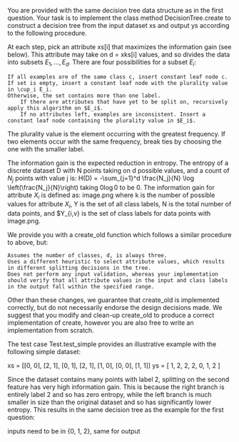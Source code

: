 You are provided with the same decision tree data structure as in the first question. Your task is to implement the class method DecisionTree.create to construct a decision tree from the input dataset xs and output ys according to the following procedure.

At each step, pick an attribute xs[i] that maximizes the information gain (see below). This attribute may take on d = xks[i] values, and so divides the data into subsets $E_1,\dots,E_d$. There are four possibilities for a subset $E_i$:

    If all examples are of the same class c, insert constant leaf node c.
    If set is empty, insert a constant leaf node with the plurality value in \cup_i E_i.
    Otherwise, the set contains more than one label.
        If there are attributes that have yet to be split on, recursively apply this algorithm on $E_i$.
        If no attributes left, examples are inconsistent. Insert a constant leaf node containing the plurality value in $E_i$.

The plurality value is the element occurring with the greatest frequency. If two elements occur with the same frequency, break ties by choosing the one with the smaller label.

The information gain is the expected reduction in entropy. The entropy of a discrete dataset D with N points taking on d possible values, and a count of $N_j$ points with value j is:
H(D) = -\sum_{j=1}^d \frac{N_j}{N} \log \left(\frac{N_j}{N}\right)
taking $0 \log 0$ to be 0. The information gain for attribute $X_i$ is defined as:
image.png
where k is the number of possible values for attribute $X_i$,
Y is the set of all class labels, N is the total number of data points, and $Y_{i,v} is the set of class labels for data points with image.png.

We provide you with a create_old function which follows a similar procedure to above, but:

    Assumes the number of classes, d, is always three.
    Uses a different heuristic to select attribute values, which results in different splitting decisions in the tree.
    Does not perform any input validation, whereas your implementation should verify that all attribute values in the input and class labels in the output fall within the specified range.

Other than these changes, we guarantee that create_old is implemented correctly, but do not necessarily endorse the design decisions made. We suggest that you modify and clean-up create_old to produce a correct implementation of create, however you are also free to write an implementation from scratch.

The test case Test.test_simple provides an illustrative example with the following simple dataset:

xs = [[0, 0], [2, 1], [0, 1], [2, 1], [1, 0], [0, 0], [1, 1]]
ys = [ 1,      2,      2,      2,      0,      1,      2    ]

Since the dataset contains many points with label 2, splitting on the second feature has very high information gain. This is because the right branch is entirely label 2 and so has zero entropy, while the left branch is much smaller in size than the original dataset and so has significantly lower entropy. This results in the same decision tree as the example for the first question:

inputs need to be in {0, 1, 2}, same for output